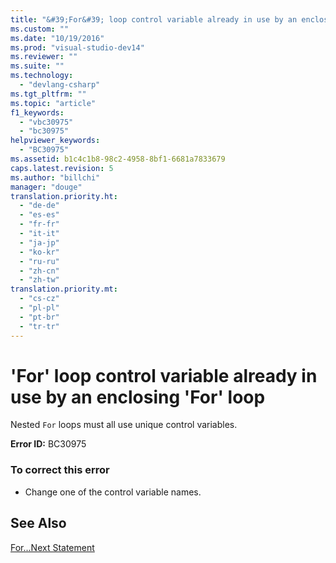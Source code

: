 ```yaml
---
title: "&#39;For&#39; loop control variable already in use by an enclosing &#39;For&#39; loop | Microsoft Docs"
ms.custom: ""
ms.date: "10/19/2016"
ms.prod: "visual-studio-dev14"
ms.reviewer: ""
ms.suite: ""
ms.technology: 
  - "devlang-csharp"
ms.tgt_pltfrm: ""
ms.topic: "article"
f1_keywords: 
  - "vbc30975"
  - "bc30975"
helpviewer_keywords: 
  - "BC30975"
ms.assetid: b1c4c1b8-98c2-4958-8bf1-6681a7833679
caps.latest.revision: 5
ms.author: "billchi"
manager: "douge"
translation.priority.ht: 
  - "de-de"
  - "es-es"
  - "fr-fr"
  - "it-it"
  - "ja-jp"
  - "ko-kr"
  - "ru-ru"
  - "zh-cn"
  - "zh-tw"
translation.priority.mt: 
  - "cs-cz"
  - "pl-pl"
  - "pt-br"
  - "tr-tr"
---
```

# &#39;For&#39; loop control variable already in use by an enclosing &#39;For&#39; loop
Nested `For` loops must all use unique control variables.  
  
 **Error ID:** BC30975  
  
### To correct this error  
  
-   Change one of the control variable names.  
  
## See Also  
 [For...Next Statement](../Topic/For...Next%20Statement%20\(Visual%20Basic\).md)